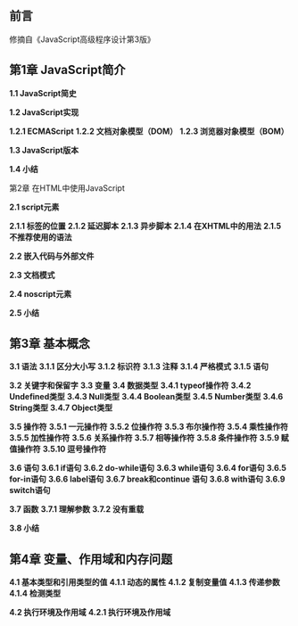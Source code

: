 前言
----

修摘自《JavaScript高级程序设计第3版》

第1章 JavaScript简介
-------------------

**1.1 JavaScript简史**

**1.2 JavaScript实现**

**1.2.1 ECMAScript**
**1.2.2 文档对象模型（DOM）**
**1.2.3 浏览器对象模型（BOM）**

**1.3 JavaScript版本**

**1.4 小结**

第2章 在HTML中使用JavaScript

**2.1 script元素**

**2.1.1 标签的位置**
**2.1.2 延迟脚本**
**2.1.3 异步脚本**
**2.1.4 在XHTML中的用法**
**2.1.5 不推荐使用的语法**

**2.2 嵌入代码与外部文件**

**2.3 文档模式**

**2.4 noscript元素**

**2.5 小结**

第3章 基本概念
--------------

**3.1 语法**
**3.1.1 区分大小写**
**3.1.2 标识符**
**3.1.3 注释**
**3.1.4 严格模式**
**3.1.5 语句**

**3.2 关键字和保留字**
**3.3 变量**
**3.4 数据类型**
**3.4.1 typeof操作符**
**3.4.2 Undefined类型**
**3.4.3 Null类型**
**3.4.4 Boolean类型**
**3.4.5 Number类型**
**3.4.6 String类型**
**3.4.7 Object类型**

**3.5 操作符**
**3.5.1 一元操作符**
**3.5.2 位操作符**
**3.5.3 布尔操作符**
**3.5.4 乘性操作符**
**3.5.5 加性操作符**
**3.5.6 关系操作符**
**3.5.7 相等操作符**
**3.5.8 条件操作符**
**3.5.9 赋值操作符**
**3.5.10 逗号操作符**

**3.6 语句**
**3.6.1 if语句**
**3.6.2 do-while语句**
**3.6.3 while语句**
**3.6.4 for语句**
**3.6.5 for-in语句**
**3.6.6 label语句**
**3.6.7 break和continue 语句**
**3.6.8 with语句**
**3.6.9 switch语句**

**3.7 函数**
**3.7.1 理解参数**
**3.7.2 没有重载**

**3.8 小结**

第4章 变量、作用域和内存问题
---------------------------

**4.1 基本类型和引用类型的值**
**4.1.1 动态的属性**
**4.1.2 复制变量值**
**4.1.3 传递参数**
**4.1.4 检测类型**

**4.2 执行环境及作用域**
**4.2.1 执行环境及作用域**









